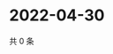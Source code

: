 # 2022-04-30

共 0 条

<!-- BEGIN WEIBO -->
<!-- 最后更新时间 Sat Apr 30 2022 01:25:27 GMT+0800 (China Standard Time) -->

<!-- END WEIBO -->
